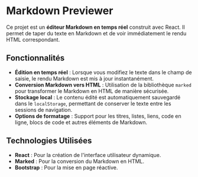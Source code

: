 # Markdown Previewer

Ce projet est un **éditeur Markdown en temps réel** construit avec React. Il permet de taper du texte en Markdown et de voir immédiatement le rendu HTML correspondant.

## Fonctionnalités

- **Édition en temps réel** : Lorsque vous modifiez le texte dans le champ de saisie, le rendu Markdown est mis à jour instantanément.
- **Conversion Markdown vers HTML** : Utilisation de la bibliothèque `marked` pour transformer le Markdown en HTML de manière sécurisée.
- **Stockage local** : Le contenu édité est automatiquement sauvegardé dans le `localStorage`, permettant de conserver le texte entre les sessions de navigation.
- **Options de formatage** : Support pour les titres, listes, liens, code en ligne, blocs de code et autres éléments de Markdown.

## Technologies Utilisées

- **React** : Pour la création de l'interface utilisateur dynamique.
- **Marked** : Pour la conversion du Markdown en HTML.
- **Bootstrap** : Pour la mise en page réactive.